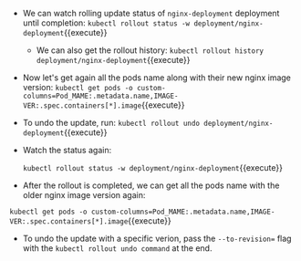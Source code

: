 - We can watch rolling update status of `nginx-deployment` deployment until completion:
     `kubectl rollout status -w deployment/nginx-deployment`{{execute}}

   - We can also get the rollout history:
     `kubectl rollout history deployment/nginx-deployment`{{execute}}

- Now let's get again all the pods name along with their new nginx image version:
   `kubectl get pods -o custom-columns=Pod_MAME:.metadata.name,IMAGE-VER:.spec.containers[*].image`{{execute}}

-  To undo the update, run:
   `kubectl rollout undo deployment/nginx-deployment`{{execute}}

-  Watch the status again:
   
   `kubectl rollout status -w deployment/nginx-deployment`{{execute}}

-   After the rollout is completed, we can get all the pods name with the older nginx image version again:
   
   `kubectl get pods -o custom-columns=Pod_MAME:.metadata.name,IMAGE-VER:.spec.containers[*].image`{{execute}}

- To undo the update with a specific verion, pass the `--to-revision=` flag with the `kubectl rollout undo command` at the end.